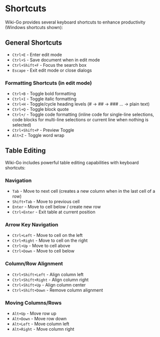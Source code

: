 # Shortcuts

Wiki-Go provides several keyboard shortcuts to enhance productivity (Windows shortcuts shown):

## General Shortcuts

- `Ctrl+E` - Enter edit mode
- `Ctrl+S` - Save document when in edit mode
- `Ctrl+Shift+F` - Focus the search box
- `Escape` - Exit edit mode or close dialogs

### Formatting Shortcuts (in edit mode)

- `Ctrl+B` - Toggle bold formatting
- `Ctrl+I` - Toggle italic formatting
- `Ctrl+H` - Toggle/cycle heading levels (# -> ## -> ### ... -> plain text)
- `Ctrl+Q` - Toggle block quote
- `Ctrl+/` - Toggle code formatting (inline code for single-line selections, code blocks for multi-line selections or current line when nothing is selected)
- `Ctrl+Shift+P` - Preview Toggle
- `Alt+Z` - Toggle word wrap

## Table Editing

Wiki-Go includes powerful table editing capabilities with keyboard shortcuts:

### Navigation

- `Tab` - Move to next cell (creates a new column when in the last cell of a row)
- `Shift+Tab` - Move to previous cell
- `Enter` - Move to cell below / create new row
- `Ctrl+Enter` - Exit table at current position

### Arrow Key Navigation

- `Ctrl+Left` - Move to cell on the left
- `Ctrl+Right` - Move to cell on the right
- `Ctrl+Up` - Move to cell above
- `Ctrl+Down` - Move to cell below

### Column/Row Alignment

- `Ctrl+Shift+Left` - Align column left
- `Ctrl+Shift+Right` - Align column right
- `Ctrl+Shift+Up` - Align column center
- `Ctrl+Shift+Down` - Remove column alignment

### Moving Columns/Rows

- `Alt+Up` - Move row up
- `Alt+Down` - Move row down
- `Alt+Left` - Move column left
- `Alt+Right` - Move column right
